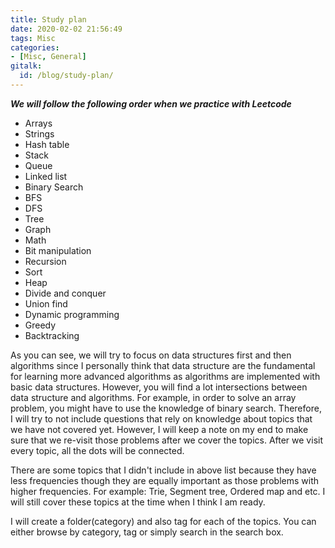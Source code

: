 ```yaml
---
title: Study plan
date: 2020-02-02 21:56:49
tags: Misc
categories:
- [Misc, General]
gitalk:
  id: /blog/study-plan/
---
```


***We will follow the following order when we practice with Leetcode***

* Arrays
* Strings
* Hash table
* Stack
* Queue
* Linked list
* Binary Search
* BFS
* DFS
* Tree
* Graph
* Math
* Bit manipulation
* Recursion
* Sort
* Heap
* Divide and conquer
* Union find
* Dynamic programming
* Greedy
* Backtracking

<!-- more -->

As you can see, we will try to focus on data structures first and then algorithms
since I personally think that data structure are the fundamental for learning more
advanced algorithms as algorithms are implemented with basic data structures. However,
you will find a lot intersections between data structure and algorithms. For example,
in order to solve an array problem, you might have to use the knowledge of binary
search. Therefore, I will try to not include questions that rely on knowledge about
topics that we have not covered yet. However, I will keep a note on my end to make
sure that we re-visit those problems after we cover the topics. After we visit every
topic, all the dots will be connected.

There are some topics that I didn't include in above list because they have less frequencies
though they are equally important as those problems with higher frequencies. For
example: Trie, Segment tree, Ordered map and etc. I will still cover these topics
at the time when I think I am ready.

I will create a folder(category) and also tag for each of the topics. You can either
browse by category, tag or simply search in the search box.

